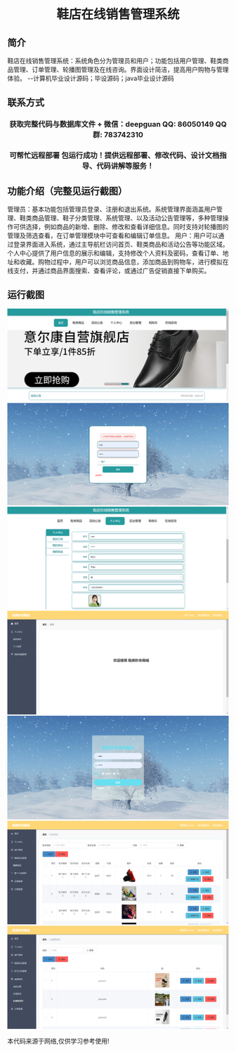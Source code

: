<p><h1 align="center">鞋店在线销售管理系统</h1></p>

## 简介
鞋店在线销售管理系统：系统角色分为管理员和用户；功能包括用户管理、鞋类商品管理、订单管理、轮播图管理及在线咨询。界面设计简洁，提高用户购物与管理体验。    --计算机毕业设计源码；毕设源码；java毕业设计源码


## 联系方式
<p><h3 align="center">获取完整代码与数据库文件 + 微信：deepguan QQ: 86050149 QQ群: 783742310</h3></p>
<p><h3 align="center">可帮忙远程部署 包运行成功！提供远程部署、修改代码、设计文档指导、代码讲解等服务！</h3></p>

## 功能介绍（完整见运行截图）
管理员：基本功能包括管理员登录、注册和退出系统。系统管理界面涵盖用户管理、鞋类商品管理、鞋子分类管理、系统管理、以及活动公告管理等，多种管理操作可供选择，例如商品的新增、删除、修改和查看详细信息。同时支持对轮播图的管理及筛选查看，在订单管理模块中可查看和编辑订单信息。
用户：用户可以通过登录界面进入系统，通过主导航栏访问首页、鞋类商品和活动公告等功能区域。个人中心提供了用户信息的展示和编辑，支持修改个人资料及密码，查看订单、地址和收藏。购物过程中，用户可以浏览商品信息，添加商品到购物车，进行模拟在线支付，并通过商品界面搜索、查看评论，或通过广告促销直接下单购买。


## 运行截图
![](imgs/588112-20230616065417115-1688071654.png)
![](imgs/588112-20230616065426225-1300344812.png)
![](imgs/588112-20230616065430142-1480880948.png)
![](imgs/588112-20230616065434645-991138652.png)
![](imgs/588112-20230616065443634-1318759918.png)
![](imgs/588112-20230616065447662-2065169654.png)
![](imgs/588112-20230616065453698-898863047.png)

<p>本代码来源于网络,仅供学习参考使用!</p>
